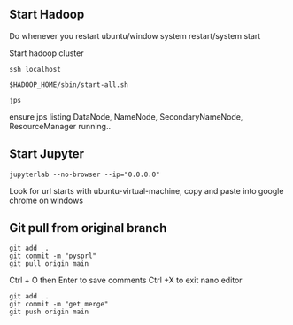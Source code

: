 ## Start Hadoop

Do whenever you restart ubuntu/window system restart/system start

Start hadoop cluster

```
ssh localhost

$HADOOP_HOME/sbin/start-all.sh

jps 
```

ensure jps listing DataNode, NameNode, SecondaryNameNode, ResourceManager running..




## Start Jupyter

```
jupyterlab --no-browser --ip="0.0.0.0"

```

Look for url   starts with ubuntu-virtual-machine, copy and paste into google chrome on windows


## Git pull from original branch

```
git add  .
git commit -m "pysprl"
git pull origin main
```

Ctrl + O then Enter to save comments
Ctrl +X to exit nano editor


```
git add  .
git commit -m "get merge"
git push origin main
```
